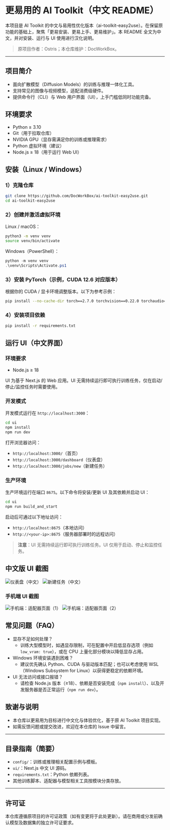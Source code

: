 # 更易用的 AI Toolkit（中文 README）

本项目是 AI Toolkit 的中文与易用性优化版本（ai-toolkit-easy2use）。在保留原功能的基础上，聚焦「更易安装、更易上手、更易维护」。本 README 全文为中文，并对安装、运行与 UI 使用进行汉化说明。

> 原项目作者：Ostris；本仓库维护：DocWorkBox。

---

## 项目简介

- 面向扩散模型（Diffusion Models）的训练与推理一体化工具。
- 支持常见的图像与视频模型，适配消费级硬件。
- 提供命令行（CLI）与 Web 用户界面（UI），上手门槛低同时功能完备。

## 环境要求

- Python ≥ 3.10
- Git（用于拉取仓库）
- NVIDIA GPU（显存需满足你的训练或推理需求）
- Python 虚拟环境（建议）
- Node.js ≥ 18（用于运行 Web UI）

## 安装（Linux / Windows）

### 1）克隆仓库

```bash
git clone https://github.com/DocWorkBox/ai-toolkit-easy2use.git
cd ai-toolkit-easy2use
```

### 2）创建并激活虚拟环境

Linux / macOS：

```bash
python3 -m venv venv
source venv/bin/activate
```

Windows（PowerShell）：

```powershell
python -m venv venv
.\venv\Scripts\Activate.ps1
```

### 3）安装 PyTorch（示例，CUDA 12.6 对应版本）

根据你的 CUDA / 显卡环境调整版本。以下为参考示例：

```bash
pip install --no-cache-dir torch==2.7.0 torchvision==0.22.0 torchaudio==2.7.0 --index-url https://download.pytorch.org/whl/cu126
```

### 4）安装项目依赖

```bash
pip install -r requirements.txt
```

## 运行 UI（中文界面）

### 环境要求

- Node.js ≥ 18

UI 为基于 Next.js 的 Web 应用。UI 无需持续运行即可执行训练任务，仅在启动/停止/监控任务时需要使用。

### 开发模式

开发模式运行在 `http://localhost:3000`：

```bash
cd ui
npm install
npm run dev
```

打开浏览器访问：

- `http://localhost:3000/`（首页）
- `http://localhost:3000/dashboard`（仪表盘）
- `http://localhost:3000/jobs/new`（新建任务）

### 生产环境

生产环境运行在端口 `8675`。以下命令将安装/更新 UI 及其依赖并启动 UI：

```bash
cd ui
npm run build_and_start
```

启动后可通过以下地址访问：

- `http://localhost:8675`（本地访问）
- `http://<your-ip>:8675`（服务器部署时的远程访问）

> **注意**：UI 无需持续运行即可执行训练任务。UI 仅用于启动、停止和监控任务。

## 中文版 UI 截图

![仪表盘（中文）](ui/public/screenshots/dashboard_zh.png)
![新建任务（中文）](ui/public/screenshots/jobs_new_zh.png)

### 手机端 UI 截图

![手机端：适配器页面（1）](ui/public/screenshots/adapter-UI0.png)
![手机端：适配器页面（2）](ui/public/screenshots/adapter-UI1.png)

## 常见问题（FAQ）

- 显存不足如何处理？
  - 训练大型模型时，如遇显存限制，可在配置中开启低显存选项（例如 `low_vram: true`），或在 CPU 上量化部分模块以降低显存占用。
- Windows 环境安装遇到困难？
  - 建议优先确认 Python、CUDA 与驱动版本匹配；也可以考虑使用 WSL（Windows Subsystem for Linux）以获得更稳定的依赖环境。
- UI 无法访问或接口报错？
  - 请检查 Node.js 版本（≥18）、依赖是否安装完成（`npm install`）、以及开发服务器是否正常运行（`npm run dev`）。

## 致谢与说明

- 本仓库以更易用为目标进行中文化与体验优化，基于原 AI Toolkit 项目实现。
- 如需反馈问题或提交改进，欢迎在本仓库的 Issue 中留言。

---

## 目录指南（简要）

- `config/`：训练或推理相关配置示例与模板。
- `ui/`：Next.js 中文 UI 源码。
- `requirements.txt`：Python 依赖列表。
- 其他训练脚本、适配器与模型相关工具按模块分类存放。

---

## 许可证

本仓库遵循原项目的许可证政策（如有变更将于此处更新）。请在商用或分发前确认模型及数据集的独立许可证要求。